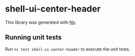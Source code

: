 # shell-ui-center-header

This library was generated with [Nx](https://nx.dev).

## Running unit tests

Run `nx test shell-ui-center-header` to execute the unit tests.

